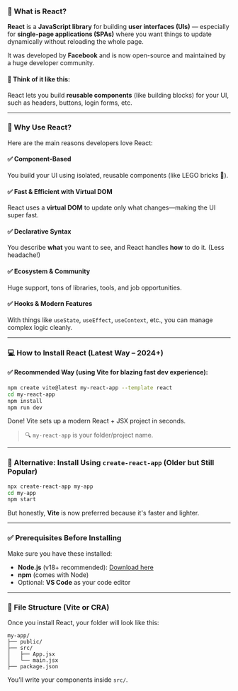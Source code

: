 
### 🧠 What is React?

**React** is a **JavaScript library** for building **user interfaces (UIs)** — especially for **single-page applications (SPAs)** where you want things to update dynamically without reloading the whole page.

It was developed by **Facebook** and is now open-source and maintained by a huge developer community.

#### 🔧 Think of it like this:

React lets you build **reusable components** (like building blocks) for your UI, such as headers, buttons, login forms, etc.

---

### 🚀 Why Use React?

Here are the main reasons developers love React:

#### ✅ **Component-Based**

You build your UI using isolated, reusable components (like LEGO bricks 🧱).

#### ✅ **Fast & Efficient with Virtual DOM**

React uses a **virtual DOM** to update only what changes—making the UI super fast.

#### ✅ **Declarative Syntax**

You describe **what** you want to see, and React handles **how** to do it. (Less headache!)

#### ✅ **Ecosystem & Community**

Huge support, tons of libraries, tools, and job opportunities.

#### ✅ **Hooks & Modern Features**

With things like `useState`, `useEffect`, `useContext`, etc., you can manage complex logic cleanly.

---

### 💻 How to Install React (Latest Way – 2024+)

#### ✅ Recommended Way (using **Vite** for blazing fast dev experience):

```bash
npm create vite@latest my-react-app --template react
cd my-react-app
npm install
npm run dev
```

Done! Vite sets up a modern React + JSX project in seconds.

> 🔍 `my-react-app` is your folder/project name.

---

### 🧾 Alternative: Install Using `create-react-app` (Older but Still Popular)

```bash
npx create-react-app my-app
cd my-app
npm start
```

But honestly, **Vite** is now preferred because it's faster and lighter.

---

### ✅ Prerequisites Before Installing

Make sure you have these installed:

* **Node.js** (v18+ recommended): [Download here](https://nodejs.org/)
* **npm** (comes with Node)
* Optional: **VS Code** as your code editor

---

### 📁 File Structure (Vite or CRA)

Once you install React, your folder will look like this:

```
my-app/
├── public/
├── src/
│   ├── App.jsx
│   └── main.jsx
├── package.json
```

You’ll write your components inside `src/`.


